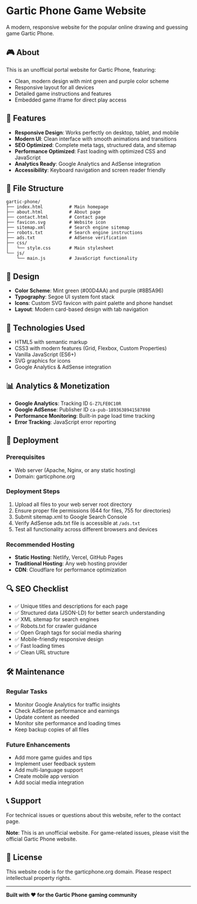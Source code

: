 # Gartic Phone Game Website

A modern, responsive website for the popular online drawing and guessing game Gartic Phone.

## 🎮 About

This is an unofficial portal website for Gartic Phone, featuring:
- Clean, modern design with mint green and purple color scheme
- Responsive layout for all devices
- Detailed game instructions and features
- Embedded game iframe for direct play access

## 🚀 Features

- **Responsive Design**: Works perfectly on desktop, tablet, and mobile
- **Modern UI**: Clean interface with smooth animations and transitions
- **SEO Optimized**: Complete meta tags, structured data, and sitemap
- **Performance Optimized**: Fast loading with optimized CSS and JavaScript
- **Analytics Ready**: Google Analytics and AdSense integration
- **Accessibility**: Keyboard navigation and screen reader friendly

## 📁 File Structure

```
gartic-phone/
├── index.html          # Main homepage
├── about.html          # About page
├── contact.html        # Contact page
├── favicon.svg         # Website icon
├── sitemap.xml         # Search engine sitemap
├── robots.txt          # Search engine instructions
├── ads.txt             # AdSense verification
├── css/
│   └── style.css       # Main stylesheet
└── js/
    └── main.js         # JavaScript functionality
```

## 🎨 Design

- **Color Scheme**: Mint green (#00D4AA) and purple (#8B5A96)
- **Typography**: Segoe UI system font stack
- **Icons**: Custom SVG favicon with paint palette and phone handset
- **Layout**: Modern card-based design with tab navigation

## 🔧 Technologies Used

- HTML5 with semantic markup
- CSS3 with modern features (Grid, Flexbox, Custom Properties)
- Vanilla JavaScript (ES6+)
- SVG graphics for icons
- Google Analytics & AdSense integration

## 📊 Analytics & Monetization

- **Google Analytics**: Tracking ID `G-Z7LFE0C10R`
- **Google AdSense**: Publisher ID `ca-pub-1893638941587898`
- **Performance Monitoring**: Built-in page load time tracking
- **Error Tracking**: JavaScript error reporting

## 🚀 Deployment

### Prerequisites
- Web server (Apache, Nginx, or any static hosting)
- Domain: garticphone.org

### Deployment Steps
1. Upload all files to your web server root directory
2. Ensure proper file permissions (644 for files, 755 for directories)
3. Submit sitemap.xml to Google Search Console
4. Verify AdSense ads.txt file is accessible at `/ads.txt`
5. Test all functionality across different browsers and devices

### Recommended Hosting
- **Static Hosting**: Netlify, Vercel, GitHub Pages
- **Traditional Hosting**: Any web hosting provider
- **CDN**: Cloudflare for performance optimization

## 🔍 SEO Checklist

- ✅ Unique titles and descriptions for each page
- ✅ Structured data (JSON-LD) for better search understanding
- ✅ XML sitemap for search engines
- ✅ Robots.txt for crawler guidance
- ✅ Open Graph tags for social media sharing
- ✅ Mobile-friendly responsive design
- ✅ Fast loading times
- ✅ Clean URL structure

## 🛠️ Maintenance

### Regular Tasks
- Monitor Google Analytics for traffic insights
- Check AdSense performance and earnings
- Update content as needed
- Monitor site performance and loading times
- Keep backup copies of all files

### Future Enhancements
- Add more game guides and tips
- Implement user feedback system
- Add multi-language support
- Create mobile app version
- Add social media integration

## 📞 Support

For technical issues or questions about this website, refer to the contact page.

**Note**: This is an unofficial website. For game-related issues, please visit the official Gartic Phone website.

## 📄 License

This website code is for the garticphone.org domain. Please respect intellectual property rights.

---

**Built with ❤️ for the Gartic Phone gaming community**